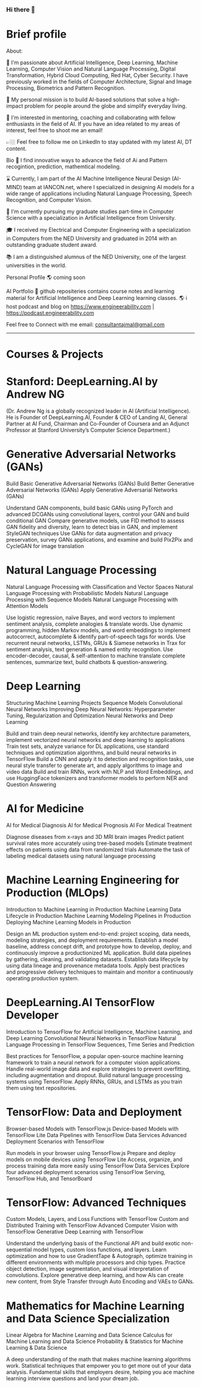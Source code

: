 ### Hi there 👋

<!--
**ajmal001786/ajmal001786** is a ✨ _special_ ✨ repository because its `README.md` (this file) appears on your GitHub profile.

Here are some ideas to get you started:

👯 I’m looking to collaborate on Research Projects
- 🔭 I’m currently working on ...
- 🌱 I’m currently learning ...
- 🤔 I’m looking for help with ...
- 💬 Ask me about ...
- 📫 How to reach me: ...
- 😄 Pronouns: ...
- ⚡ Fun fact: ...
-->

# Brief profile

About:

🔭 I'm passionate about Artificial Intelligence, Deep Learning, Machine Learning, Computer Vision and Natural Language Processing, Digital Transformation, Hybrid Cloud Computing, Red Hat, Cyber Security. I have previously worked in the fields of Computer Architecture, Signal and Image Processing, Biometrics and Pattern Recognition.

💭 My personal mission is to build AI-based solutions that solve a high-impact problem for people around the globe and simplify everyday living.

👯 I'm interested in mentoring, coaching and collaborating with fellow enthusiasts in the field of AI. If you have an idea related to my areas of interest, feel free to shoot me an email!

👉🏼 Feel free to follow me on LinkedIn to stay updated with my latest AI, DT content.

Bio
🧠 I find innovative ways to advance the field of Ai and Pattern recogintion, prediction, mathemtical modeling.

⌛️ Currently, I am part of the AI Machine Intelligence Neural Design (AI-MIND) team at IANCON.net, where I specialized in designing AI models for a wide range of applications including Natural Language Processing, Speech Recognition, and Computer Vision.

🌱 I'm currently pursuing my graduate studies part-time in Computer Science with a specialization in Artificial Intelligence from University.

🎓 I received my Electrical and Computer Engineering with a specialization in Computers from the NED University and graduated in 2014 with an outstanding graduate student award.

📚 I am a distinguished alumnus of the NED University, one of the largest universities in the world.

Personal Profile
🌎 coming soon

AI Portfolio
💼 github repositeries contains course notes and learning material for Artificial Intelligence and Deep Learning learning classes.
🌎 i host podcast and blog on https://www.engineerability.com | https://podcast.engineerability.com

Feel free to Connect with me email: consultantajmal@gmail.com

*********************************************************************
# Courses & Projects

# Stanford: DeepLearning.AI by Andrew NG 
(Dr. Andrew Ng is a globally recognized leader in AI (Artificial Intelligence). He is Founder of DeepLearning.AI, Founder & CEO of Landing AI, General Partner at AI Fund, Chairman and Co-Founder of Coursera and an Adjunct Professor at Stanford University’s Computer Science Department.)

# Generative Adversarial Networks (GANs)

Build Basic Generative Adversarial Networks (GANs)
Build Better Generative Adversarial Networks (GANs)
Apply Generative Adversarial Networks (GANs)

Understand GAN components, build basic GANs using PyTorch and advanced DCGANs using convolutional layers, control your GAN and build conditional GAN
Compare generative models, use FID method to assess GAN fidelity and diversity, learn to detect bias in GAN, and implement StyleGAN techniques
Use GANs for data augmentation and privacy preservation, survey GANs applications, and examine and build Pix2Pix and CycleGAN for image translation

# Natural Language Processing

Natural Language Processing with Classification and Vector Spaces
Natural Language Processing with Probabilistic Models
Natural Language Processing with Sequence Models
Natural Language Processing with Attention Models

Use logistic regression, naïve Bayes, and word vectors to implement sentiment analysis, complete analogies & translate words.
Use dynamic programming, hidden Markov models, and word embeddings to implement autocorrect, autocomplete & identify part-of-speech tags for words.
Use recurrent neural networks, LSTMs, GRUs & Siamese networks in Trax for sentiment analysis, text generation & named entity recognition.
Use encoder-decoder, causal, & self-attention to machine translate complete sentences, summarize text, build chatbots & question-answering.

# Deep Learning

Structuring Machine Learning Projects
Sequence Models
Convolutional Neural Networks
Improving Deep Neural Networks: Hyperparameter Tuning, Regularization and Optimization
Neural Networks and Deep Learning

Build and train deep neural networks, identify key architecture parameters, implement vectorized neural networks and deep learning to applications
Train test sets, analyze variance for DL applications, use standard techniques and optimization algorithms, and build neural networks in TensorFlow
Build a CNN and apply it to detection and recognition tasks, use neural style transfer to generate art, and apply algorithms to image and video data
Build and train RNNs, work with NLP and Word Embeddings, and use HuggingFace tokenizers and transformer models to perform NER and Question Answering


# AI for Medicine
AI for Medical Diagnosis
AI for Medical Prognosis
AI For Medical Treatment

Diagnose diseases from x-rays and 3D MRI brain images
Predict patient survival rates more accurately using tree-based models
Estimate treatment effects on patients using data from randomized trials
Automate the task of labeling medical datasets using natural language processing


# Machine Learning Engineering for Production (MLOps)
Introduction to Machine Learning in Production
Machine Learning Data Lifecycle in Production
Machine Learning Modeling Pipelines in Production
Deploying Machine Learning Models in Production

Design an ML production system end-to-end: project scoping, data needs, modeling strategies, and deployment requirements.
Establish a model baseline, address concept drift, and prototype how to develop, deploy, and continuously improve a productionized ML application.
Build data pipelines by gathering, cleaning, and validating datasets. Establish data lifecycle by using data lineage and provenance metadata tools.
Apply best practices and progressive delivery techniques to maintain and monitor a continuously operating production system.

# DeepLearning.AI TensorFlow Developer
Introduction to TensorFlow for Artificial Intelligence, Machine Learning, and Deep Learning
Convolutional Neural Networks in TensorFlow
Natural Language Processing in TensorFlow
Sequences, Time Series and Prediction

Best practices for TensorFlow, a popular open-source machine learning framework to train a neural network for a computer vision applications.
Handle real-world image data and explore strategies to prevent overfitting, including augmentation and dropout.
Build natural language processing systems using TensorFlow.
Apply RNNs, GRUs, and LSTMs as you train them using text repositories.


# TensorFlow: Data and Deployment
Browser-based Models with TensorFlow.js
Device-based Models with TensorFlow Lite
Data Pipelines with TensorFlow Data Services
Advanced Deployment Scenarios with TensorFlow

Run models in your browser using TensorFlow.js
Prepare and deploy models on mobile devices using TensorFlow Lite
Access, organize, and process training data more easily using TensorFlow Data Services
Explore four advanced deployment scenarios using TensorFlow Serving, TensorFlow Hub, and TensorBoard


# TensorFlow: Advanced Techniques
Custom Models, Layers, and Loss Functions with TensorFlow
Custom and Distributed Training with TensorFlow
Advanced Computer Vision with TensorFlow
Generative Deep Learning with TensorFlow

Understand the underlying basis of the Functional API and build exotic non-sequential model types, custom loss functions, and layers.
Learn optimization and how to use GradientTape & Autograph, optimize training in different environments with multiple processors and chip types.
Practice object detection, image segmentation, and visual interpretation of convolutions.
Explore generative deep learning, and how AIs can create new content, from Style Transfer through Auto Encoding and VAEs to GANs.


# Mathematics for Machine Learning and Data Science Specialization

Linear Algebra for Machine Learning and Data Science
Calculus for Machine Learning and Data Science
Probability & Statistics for Machine Learning & Data Science

A deep understanding of the math that makes machine learning algorithms work.
Statistical techniques that empower you to get more out of your data analysis.
Fundamental skills that employers desire, helping you ace machine learning interview questions and land your dream job.


